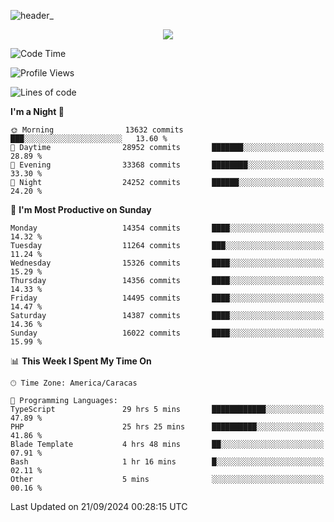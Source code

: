 ![header_](https://github.com/user-attachments/assets/4010d822-ccdc-4198-b608-18c773338d18)


<p align="center">
  <a href="http://www.github.com/thevacs">
    <img src="https://github-readme-streak-stats.herokuapp.com/?user=thevacs&stroke=ffffff&background=1c1917&ring=0891b2&fire=0891b2&currStreakNum=ffffff&currStreakLabel=0891b2&sideNums=ffffff&sideLabels=ffffff&dates=ffffff&hide_border=true" />
  </a>
</p>

<!--START_SECTION:waka-->
![Code Time](http://img.shields.io/badge/Code%20Time-2%2C875%20hrs%2054%20mins-blue)

![Profile Views](http://img.shields.io/badge/Profile%20Views-0-blue)

![Lines of code](https://img.shields.io/badge/From%20Hello%20World%20I%27ve%20Written-10.5%20million%20lines%20of%20code-blue)

**I'm a Night 🦉** 

```text
🌞 Morning                13632 commits       ███░░░░░░░░░░░░░░░░░░░░░░   13.60 % 
🌆 Daytime                28952 commits       ███████░░░░░░░░░░░░░░░░░░   28.89 % 
🌃 Evening                33368 commits       ████████░░░░░░░░░░░░░░░░░   33.30 % 
🌙 Night                  24252 commits       ██████░░░░░░░░░░░░░░░░░░░   24.20 % 
```
📅 **I'm Most Productive on Sunday** 

```text
Monday                   14354 commits       ████░░░░░░░░░░░░░░░░░░░░░   14.32 % 
Tuesday                  11264 commits       ███░░░░░░░░░░░░░░░░░░░░░░   11.24 % 
Wednesday                15326 commits       ████░░░░░░░░░░░░░░░░░░░░░   15.29 % 
Thursday                 14356 commits       ████░░░░░░░░░░░░░░░░░░░░░   14.33 % 
Friday                   14495 commits       ████░░░░░░░░░░░░░░░░░░░░░   14.47 % 
Saturday                 14387 commits       ████░░░░░░░░░░░░░░░░░░░░░   14.36 % 
Sunday                   16022 commits       ████░░░░░░░░░░░░░░░░░░░░░   15.99 % 
```


📊 **This Week I Spent My Time On** 

```text
🕑︎ Time Zone: America/Caracas

💬 Programming Languages: 
TypeScript               29 hrs 5 mins       ████████████░░░░░░░░░░░░░   47.89 % 
PHP                      25 hrs 25 mins      ██████████░░░░░░░░░░░░░░░   41.86 % 
Blade Template           4 hrs 48 mins       ██░░░░░░░░░░░░░░░░░░░░░░░   07.91 % 
Bash                     1 hr 16 mins        █░░░░░░░░░░░░░░░░░░░░░░░░   02.11 % 
Other                    5 mins              ░░░░░░░░░░░░░░░░░░░░░░░░░   00.16 % 
```


 Last Updated on 21/09/2024 00:28:15 UTC
<!--END_SECTION:waka-->
